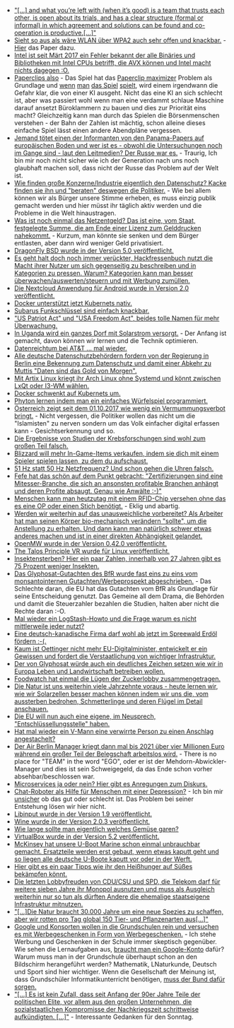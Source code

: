 * ["[...] and what you’re left with (when it’s good) is a team that trusts each other, is open about its trials, and has a clear structure (formal or informal) in which agreement and solutions can be found and co-operation is productive.[...]"](https://zwischenzugs.wordpress.com/2017/10/15/my-20-year-experience-of-software-development-methodologies/)
* [Sieht so aus als wäre WLAN über WPA2 auch sehr offen und knackbar.](https://arstechnica.com/information-technology/2017/10/severe-flaw-in-wpa2-protocol-leaves-wi-fi-traffic-open-to-eavesdropping/) - [Hier](https://papers.mathyvanhoef.com/ccs2017.pdf) das Paper dazu.
* [Intel ist seit Märt 2017 ein Fehler bekannt der alle Binäries und Bibliotheken mit Intel CPUs betrifft, die AVX können und Intel macht nichts dagegen :O.](https://blog.fefe.de/?ts=a71ab7b5)
* [Paperclips also](http://www.decisionproblem.com/paperclips/index2.html) - Das Spiel hat das [Paperclip maximizer](https://en.wikipedia.org/wiki/Instrumental_convergence#Paperclip_maximizer) Problem als Grundlage und [wenn](http://digg.com/2017/paperclip-game) [man](https://www.rockpapershotgun.com/2017/10/10/paperclips-is-a-clicker-game-about-a-scary-ai/) [das Spiel](https://venturebeat.com/2017/10/10/this-clicker-game-lets-you-take-over-the-world-with-paper-clips/) [spielt](http://www.businessinsider.de/paper-clip-game-superintelligence-theory?r=US&IR=T), wird einem irgendwann die Gefahr klar, die von einer KI ausgeht. Nicht das eine KI an sich schlecht ist, aber was passiert wohl wenn man eine verdammt schlaue Maschine darauf ansetzt Büroklammern zu bauen und dies zur Priorität eins macht? Gleichzeitig kann man durch das Spielen die Börsenmenschen verstehen - der Bahn der Zahlen ist mächtig, schon alleine dieses einfache Spiel lässt einen andere Abendpläne vergessen.
* [Jemand tötet einen der Informanten von den Panama-Papers auf europäischen Boden und wer ist es - obwohl die Untersuchungen noch im Gange sind - laut den Leitmedien? Der Russe war es.](https://www.theguardian.com/world/2017/oct/16/malta-car-bomb-kills-panama-papers-journalist) - Traurig, Ich bin mir noch nicht sicher wie ich der Generation nach uns noch glaubhaft machen soll, dass nicht der Russe das Problem auf der Welt ist.
* [Wie finden große Konzerne/Industrie eigentlich den Datenschutz? Kacke finden sie ihn und "beraten" deswegen die Politiker.](https://www.heise.de/newsticker/meldung/Lobby-Bericht-E-Privacy-Wie-die-Industrie-starken-Datenschutz-bekaempft-3863245.html) - Wie bei allem können wir als Bürger unsere Stimme erheben, es muss einzig publik gemacht werden und hier müsst ihr täglich aktiv werden und die Probleme in die Welt hinaustragen.
* [Was ist noch einmal das Netzentgeld? Das ist eine, vom Staat, festgelegte Summe, die am Ende einer Lizenz zum Gelddrucken nahekommt.](http://www.sonnenseite.com/de/wirtschaft/strompreise-netzentgelte-hoeher-als-eeg-umlage.html) - Kurzum, man könnte sie senken und dem Bürger entlasten, aber dann wird weniger Geld privatisiert.
* [DragonFly BSD wurde in der Version 5.0 veröffentlicht.](https://www.pro-linux.de/news/1/25245/dragonfly-bsd-50-ver%C3%B6ffentlicht.html)
* [Es geht halt doch noch immer verückter, Hackfressenbuch nutzt die Macht ihrer Nutzer um sich gegenseitig zu beschreiben und in Kategorien zu pressen. Warum? Kategorien kann man besser überwachen/auswerten/steuern und mit Werbung zumüllen.](https://www.golem.de/news/to-be-honest-facebook-kauft-wahrheits-app-1710-130657.html)
* [Die Nextcloud Anwendung für Android wurde in Version 2.0 veröffentlicht.](https://nextcloud.com/blog/android-2.0-with-contacts-backup-search-fingerprint-locking-notifications-and-much-more/)
* [Docker unterstützt jetzt Kubernets nativ.](https://www.heise.de/developer/meldung/Container-Docker-unterstuetzt-Kubernetes-3863625.html)
* [Subarus Funkschlüssel sind einfach knackbar.](https://www.heise.de/newsticker/meldung/Subaru-Funkschliessanlage-problemlos-knackbar-3863667.html)
* ["US Patriot Act" und "USA Freedom Act", beides tolle Namen für mehr Überwachung.](http://www.neopresse.com/politik/usa/usa-freedom-act-ausweitung-der-ueberwachung-durch-die-hintertuer/)
* [In Uganda wird ein ganzes Dorf mit Solarstrom versorgt.](http://www.sonnenseite.com/de/zukunft/solardorf-in-uganda-vollstaendig-mit-strom-versorgt.html) - Der Anfang ist gemacht, davon können wir lernen und die Technik optimieren.
* [Datenreichtum bei AT&T ... mal wieder.](https://www.heise.de/newsticker/meldung/US-Mobilfunker-AT-T-verraet-Kundendaten-3864171.html)
* [Alle deutsche Datenschutzbehördern fordern von der Regierung in Berlin eine Bekennung zum Datenschutz und damit einer Abkehr zu Muttis "Daten sind das Gold von Morgen".](https://www.heise.de/newsticker/meldung/Datenschutzaufsicht-Bundestag-soll-sich-zu-starkem-Datenschutz-bekennen-3864244.html)
* [Mit Artix Linux kriegt ihr Arch Linux ohne Systemd und könnt zwischen LxQt oder I3-WM wählen.](https://www.pro-linux.de/news/1/25248/artix-linux-stellt-neue-installationsmedien-vor.html)
* [Docker schwenkt auf Kubernets um.](https://www.heise.de/ix/meldung/DockerCon-EU-2017-Bringt-Kubernetes-die-Wende-3864237.html)
* [Phyton lernen indem man ein einfaches Würfelspiel programmiert.](https://opensource.com/article/17/10/python-101)
* [Österreich zeigt seit dem 01.10.2017 wie wenig ein Vermummungsverbot bringt.](https://blog.fefe.de/?ts=a719e4ed) - Nicht vergessen, die Politiker wollen das nicht um die "Islamisten" zu nerven sondern um das Volk einfacher digital erfassen kann - Gesichtserkennung und so.
* [Die Ergebnisse von Studien der Krebsforschungen sind wohl zum großen Teil falsch.](https://blog.fefe.de/?ts=a719ff7a)
* [Blizzard will mehr In-Game-Items verkaufen, indem sie dich mit einem Spieler spielen lassen, zu dem du aufschaust.](https://blog.fefe.de/?ts=a71982ee)
* [51 Hz statt 50 Hz Netzfrequenz? Und schon gehen die Uhren falsch.](https://blog.fefe.de/?ts=a719491b)
* [Fefe hat das schön auf dem Punkt gebracht: "Zertifizierungen sind eine Mitesser-Branche, die sich an ansonsten profitable Branchen anhängt und deren Profite absaugt. Genau wie Anwälte :-)"](https://blog.fefe.de/?ts=a71946c9)
* [Menschen kann man heutzutag mit einem RFID-Chip versehen ohne das es eine OP oder einen Stich benötigt.](https://www.youtube.com/watch?v=eZmRom81nQo) - Eklig und abartig.
* [Werden wir weiterhin auf das unausweichliche vorbereitet? Als Arbeiter hat man seinen Körper bio-mechanisch verändern "sollte", um die Anstellung zu erhalten. Und dann kann man natürlich schwer etwas anderes machen und ist in einer direkten Abhängigkeit gelandet.](https://www.heise.de/newsticker/meldung/Cyborg-Aktivistin-Wir-koennen-die-Evolution-ueberrunden-3865126.html)
* [OpenMW wurde in der Version 0.42.0 veröffentlicht.](https://games4linux.de/openmw-das-open-source-morrowind-dank-freier-engine/)
* [The Talos Principle VR wurde für Linux veröffentlicht.](https://www.pro-linux.de/news/1/25253/the-talos-principle-vr-f%C3%BCr-linux-vorgestellt.html)
* [Insektensterben? Hier ein paar Zahlen, innerhalb von 27 Jahren gibt es 75 Prozent weniger Insekten.](http://www.sonnenseite.com/de/wissenschaft/internationales-forscherteam-bestaetigt-dramatisches-insektensterben.html)
* [Das Glyphosat-Gutachten des BfR wurde fast eins zu eins vom monsantointernen Gutachten/Werbeprospekt abgeschrieben.](https://blog.fefe.de/?ts=a7197ebc) - Das Schlechte daran, die EU hat das Gutachten vom BfR als Grundlage für seine Entscheidung genutzt. Das Gemeine all dem Drama, die Behörden und damit die Steuerzahler bezahlen die Studien, halten aber nicht die Rechte daran :-O.
* [Mal wieder ein LogStash-Howto und die Frage warum es nicht mittlerweile jeder nutzt?](https://opensource.com/article/17/10/logstash-fundamentals)
* [Eine deutsch-kanadische Firma darf wohl ab jetzt im Spreewald Erdöl fördern :-(.](https://blog.fefe.de/?ts=a71643da)
* [Kaum ist Oettinger nicht mehr EU-Digitalminister, entwickelt er ein Gewissen und fordert die Verstaatlichung von wichtiger Infrastruktur.](https://www.golem.de/news/breitbandausbau-oettinger-bedauert-privatisierung-der-telekom-1710-130712.html)
* [Der von Glyphosat würde auch ein deutliches Zeichen setzen wie wir in Europa Leben und Landwirtschaft betreiben wollen.](https://www.foodwatch.org/de/newsletter/es-geht-um-so-viel-mehr-als-glyphosat/)
* [Foodwatch hat einmal die Lügen der Zuckerlobby zusammengetragen.](https://www.foodwatch.org/de/informieren/zucker-fett-co/aktuelle-nachrichten/die-zucker-lobby-macht-sich-die-welt-wie-sie-ihr-gefaellt/)
* [Die Natur ist uns weiterhin viele Jahrzehnte voraus - heute lernen wir, wie wir Solarzellen besser machen können indem wir uns die, vom aussterben bedrohen, Schmetterlinge und deren Flügel im Detail anschauen.](http://www.sonnenseite.com/de/wissenschaft/schmetterlingsfluegel-inspiriert-photovoltaik.html)
* [Die EU will nun auch eine eigene, im Neusprech, "Entschlüssellungsstelle" haben.](https://www.heise.de/newsticker/meldung/Crypto-Wars-EU-Kommission-plant-Entschluesselungsstelle-3865912.html)
* [Hat mal wieder ein V-Mann eine verwirrte Person zu einen Anschlag angestachelt?](https://blog.fefe.de/?ts=a717d4b0)
* [Der Air Berlin Manager kriegt dann mal bis 2021 über vier Millionen Euro während ein großer Teil der Belegschaft arbeitslos wird.](https://www.heise.de/tp/features/Air-Berlin-Chefgehaltssicherung-ueber-unwiderrufliche-Bankgarantie-3865832.html) - There is no place for "TEAM" in the word "EGO", oder er ist der Mehdorn-Abwickler-Manager und dies ist sein Schweigegeld, da das Ende schon vorher absehbar/beschlossen war.
* [Microservices ja oder nein? Hier gibt es Anregungen zum Diskurs.](https://opensource.com/article/17/10/how-align-your-team-microservices)
* [Chat-Roboter als Hilfe für Menschen mit einer Depression?](https://www.heise.de/newsticker/meldung/Chatbot-fuer-Verhaltenstherapie-mildert-Depressionssymptome-bei-Probanden-3865328.html) - Ich bin mir [unsicher](https://www.heise.de/forum/Technology-Review/News-Kommentare/Chatbot-fuer-Verhaltenstherapie-mildert-Depressionssymptome-bei-Probanden/Ist-doch-logisch/posting-31230979/show/) ob das gut oder schlecht ist. Das Problem bei seiner Entstehung lösen wir hier nicht.
* [Libinput wurde in der Version 1.9 veröffentlicht.](https://www.pro-linux.de/news/1/25259/libinput-19-freigegeben.html)
* [Wine wurde in der Version 2.0.3 veröffentlicht.](https://www.phoronix.com/scan.php?page=news_item&px=Wine-2.0.3-Released)
* [Wie lange sollte man eigentlich welches Gemüse garen?](https://www.smarticular.net/garzeiten-gemuese-vitamine-dampfgaren-daempfen-pilze-zucchini-kartoffeln/)
* [VirtualBox wurde in der Version 5.2 veröffentlicht.](https://www.heise.de/ix/meldung/Inklusive-Upload-in-die-Oracle-Cloud-VirtualBox-5-2-freigegeben-3866366.html)
* [McKinsey hat unsere U-Boot Marine schon einmal unbrauchbar gemacht. Ersatzteile werden erst gebaut, wenn etwas kaputt geht und so liegen alle deutsche U-Boote kaputt vor oder in der Werft.](https://blog.fefe.de/?ts=a714bdbb)
* [Hier gibt es ein paar Tipps wie ihr den Heißhunger auf Süßes bekämpfen könnt.](https://www.smarticular.net/suessigkeiten-reduzieren-weniger-zucker-zuckersucht-blutzucker/)
* [Die letzten Lobbyfreuden von CDU/CSU und SPD, die Telekom darf für weitere sieben Jahre ihr Monopol ausnutzen und muss als Ausgleich weiterhin nur so tun als dürften Andere die ehemalige staatseigene Infrastruktur mitnutzen.](https://www.heise.de/newsticker/meldung/Europaeische-Regulierungs-Schonzeit-fuer-Deutsche-Telekom-3867028.html)
* ["[...]Die Natur braucht 30.000 Jahre um eine neue Spezies zu schaffen, aber wir rotten pro Tag global 150 Tier- und Pflanzenarten aus[...]"](https://www.heise.de/tp/features/Landwirtschaft-reformieren-Agrarwende-jetzt-3867090.html)
* [Google und Konsorten wollen in die Grundschulen rein und versuchen es mit Werbegeschenken in Form von Werbegeschenken.](https://www.heise.de/newsticker/meldung/Calliope-mini-fuer-Schulen-Geschenk-oder-Lobbyismus-3867025.html) - Ich stehe Werbung und Geschenken in der Schule immer skeptisch gegenüber. Wie sehen die Lernaufgaben aus, [braucht man ein Google-Konto](https://www.heise.de/forum/heise-online/News-Kommentare/Calliope-mini-fuer-Schulen-Geschenk-oder-Lobbyismus/Calliope-feine-Sache/posting-31237629/show/) dafür? Warum muss man in der Grundschule überhaupt schon an den Bildschirm herangeführt werden? Mathematik, LNaturkunde, Deutsch und Sport sind hier wichtiger. Wenn die Gesellschaft der Meinung ist, dass Grundschüler Informatikunterricht benötigen, [muss der Bund dafür sorgen.](https://www.heise.de/forum/heise-online/News-Kommentare/Calliope-mini-fuer-Schulen-Geschenk-oder-Lobbyismus/Das-Tafelsyndrom/posting-31236953/show/)
* ["[...] Es ist kein Zufall, dass seit Anfang der 90er Jahre Teile der politischen Elite, vor allem aus den großen Unternehmen, die sozialstaatlichen Kompromisse der Nachkriegszeit schrittweise aufkündigten. [...]"](https://www.maskenfall.de/?p=12145) - Interessante Gedanken für den Sonntag.
